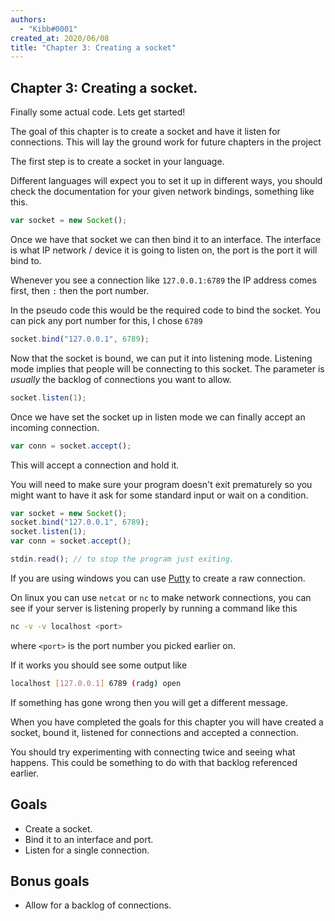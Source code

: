 ```yaml
---
authors:
  - "Kibb#0001"
created_at: 2020/06/08
title: "Chapter 3: Creating a socket"
---
```


## Chapter 3: Creating a socket.

Finally some actual code. Lets get started!

The goal of this chapter is to create a socket and have it listen for connections. This will lay the ground work for future
chapters in the project

The first step is to create a socket in your language.

Different languages will expect you to set it up in different ways, you should check the documentation for your given
network bindings, something like this.

```js
var socket = new Socket();
```

Once we have that socket we can then bind it to an interface.
The interface is what IP network / device it is going to listen on, the port is the port it will bind to.

Whenever you see a connection like `127.0.0.1:6789` the IP address comes first, then `:` then the port number.

In the pseudo code this would be the required code to bind the socket. You can pick any port number for this, I chose `6789`

```js
socket.bind("127.0.0.1", 6789);
```

Now that the socket is bound, we can put it into listening mode. Listening mode implies that people will be connecting
to this socket. The parameter is _usually_ the backlog of connections you want to allow.

```js
socket.listen(1);
```

Once we have set the socket up in listen mode we can finally accept an incoming connection.

```js
var conn = socket.accept();
```

This will accept a connection and hold it.

You will need to make sure your program doesn't exit prematurely so you might want to have it ask for some standard input or wait on a condition.

```js
var socket = new Socket();
socket.bind("127.0.0.1", 6789);
socket.listen(1);
var conn = socket.accept();

stdin.read(); // to stop the program just exiting.
```

If you are using windows you can use [Putty](https://www.ssh.com/ssh/putty/putty-manuals/0.68/Chapter3.html#using-rawprot) to create a raw connection.

On linux you can use `netcat` or `nc` to make network connections,
you can see if your server is listening properly by running a command like this

```sh
nc -v -v localhost <port>
```

where `<port>` is the port number you picked earlier on.

If it works you should see some output like

```sh
localhost [127.0.0.1] 6789 (radg) open
```

If something has gone wrong then you will get a different message.

When you have completed the goals for this chapter you will have created a socket, bound it, listened for connections and accepted a connection.

You should try experimenting with connecting twice and seeing what happens. This could be something to do with that backlog referenced earlier.

## Goals

- Create a socket.
- Bind it to an interface and port.
- Listen for a single connection.

## Bonus goals

- Allow for a backlog of connections.
